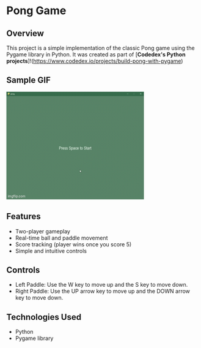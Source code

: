 # Pong Game

## Overview  
This project is a simple implementation of the classic Pong game using the Pygame library in Python. It was created as part of [**Codedex's Python projects**]!(https://www.codedex.io/projects/build-pong-with-pygame)

## Sample GIF
![GIF](https://github.com/haileyrthomas01/python-and-web-project-portfolio/blob/main/python-projects/pong/pong-gif.gif)

## Features  
- Two-player gameplay
- Real-time ball and paddle movement
- Score tracking (player wins once you score 5)
- Simple and intuitive controls  

## Controls
- Left Paddle: Use the W key to move up and the S key to move down.
- Right Paddle: Use the UP arrow key to move up and the DOWN arrow key to move down.

## Technologies Used
- Python
- Pygame library


